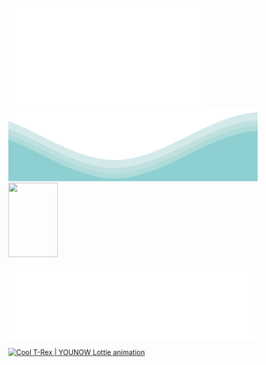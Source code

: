 <div>
    <img src="introduce.svg" width="400" height="200" alt="my-introduce">
    <img src="wave.svg" width="100%" height="150">
<!--     <h3 align="left">Languages and Tools:</h3> -->
    <img src="tools.svg" width="100" height="150">
<p align="left"> <a href="https://www.w3schools.com/cpp/" target="_blank" rel="noreferrer"> <img src="tags.svg" width="500 height="150"> </p>
    <img alt="Cool T-Rex | YOUNOW Lottie animation" width="300" height="300" data-id="6803375" data-animated-url="https://cdn.dribbble.com/users/371658/screenshots/6803375/800x600.gif" skip_resize="true" srcset="https://cdn.dribbble.com/users/371658/screenshots/6803375/800x600.gif 320w, https://cdn.dribbble.com/users/371658/screenshots/6803375/800x600.gif 400w, https://cdn.dribbble.com/users/371658/screenshots/6803375/800x600.gif 450w, https://cdn.dribbble.com/users/371658/screenshots/6803375/800x600.gif 640w, https://cdn.dribbble.com/users/371658/screenshots/6803375/800x600.gif 700w, https://cdn.dribbble.com/users/371658/screenshots/6803375/800x600.gif 800w, https://cdn.dribbble.com/users/371658/screenshots/6803375/800x600.gif 768w" sizes="(max-width: 919px) 100vw, max(768px, 98vh)" src="https://cdn.dribbble.com/users/371658/screenshots/6803375/800x600.gif">
</div>

